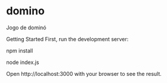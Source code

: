 # domino
Jogo de dominó

Getting Started
First, run the development server:

npm install

node index.js

Open http://localhost:3000 with your browser to see the result.
